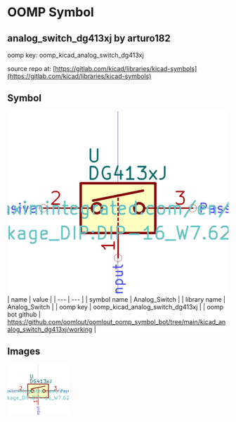 # OOMP Symbol  
## analog_switch_dg413xj  by arturo182  
  
oomp key: oomp_kicad_analog_switch_dg413xj  
  
source repo at: [https://gitlab.com/kicad/libraries/kicad-symbols](https://gitlab.com/kicad/libraries/kicad-symbols)  
## Symbol  
  
[![working.png](working_600.png)](working.png)  
| name | value | 
| --- | --- | 
| symbol name | Analog_Switch | 
| library name | Analog_Switch | 
| oomp key | oomp_kicad_analog_switch_dg413xj | 
| oomp bot github | https://github.com/oomlout/oomlout_oomp_symbol_bot/tree/main/kicad_analog_switch_dg413xj/working | 
## Images  
  
[![working.png](working_140.png)](working.png)  
